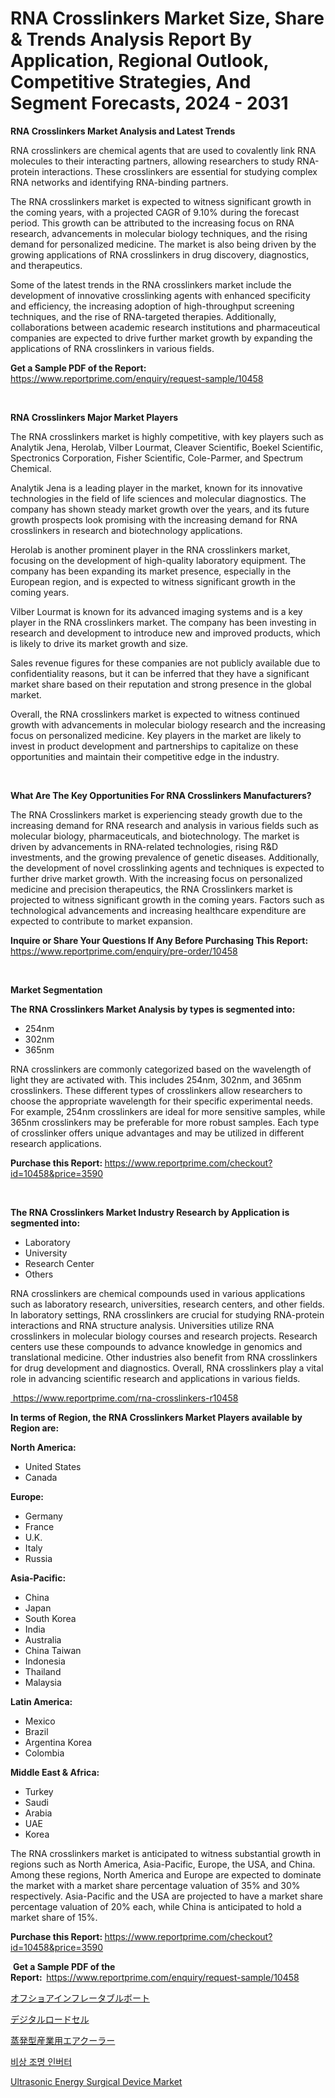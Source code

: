 <p><h1>RNA Crosslinkers Market Size, Share & Trends Analysis Report By Application, Regional Outlook, Competitive Strategies, And Segment Forecasts, 2024 - 2031</h1></p><p><strong>RNA Crosslinkers Market Analysis and Latest Trends</strong></p>
<p><p>RNA crosslinkers are chemical agents that are used to covalently link RNA molecules to their interacting partners, allowing researchers to study RNA-protein interactions. These crosslinkers are essential for studying complex RNA networks and identifying RNA-binding partners.</p><p>The RNA crosslinkers market is expected to witness significant growth in the coming years, with a projected CAGR of 9.10% during the forecast period. This growth can be attributed to the increasing focus on RNA research, advancements in molecular biology techniques, and the rising demand for personalized medicine. The market is also being driven by the growing applications of RNA crosslinkers in drug discovery, diagnostics, and therapeutics.</p><p>Some of the latest trends in the RNA crosslinkers market include the development of innovative crosslinking agents with enhanced specificity and efficiency, the increasing adoption of high-throughput screening techniques, and the rise of RNA-targeted therapies. Additionally, collaborations between academic research institutions and pharmaceutical companies are expected to drive further market growth by expanding the applications of RNA crosslinkers in various fields.</p></p>
<p><strong>Get a Sample PDF of the Report:&nbsp;</strong> <a href="https://www.reportprime.com/enquiry/request-sample/10458">https://www.reportprime.com/enquiry/request-sample/10458</a></p>
<p>&nbsp;</p>
<p><strong>RNA Crosslinkers Major Market Players</strong></p>
<p><p>The RNA crosslinkers market is highly competitive, with key players such as Analytik Jena, Herolab, Vilber Lourmat, Cleaver Scientific, Boekel Scientific, Spectronics Corporation, Fisher Scientific, Cole-Parmer, and Spectrum Chemical.</p><p>Analytik Jena is a leading player in the market, known for its innovative technologies in the field of life sciences and molecular diagnostics. The company has shown steady market growth over the years, and its future growth prospects look promising with the increasing demand for RNA crosslinkers in research and biotechnology applications.</p><p>Herolab is another prominent player in the RNA crosslinkers market, focusing on the development of high-quality laboratory equipment. The company has been expanding its market presence, especially in the European region, and is expected to witness significant growth in the coming years.</p><p>Vilber Lourmat is known for its advanced imaging systems and is a key player in the RNA crosslinkers market. The company has been investing in research and development to introduce new and improved products, which is likely to drive its market growth and size.</p><p>Sales revenue figures for these companies are not publicly available due to confidentiality reasons, but it can be inferred that they have a significant market share based on their reputation and strong presence in the global market.</p><p>Overall, the RNA crosslinkers market is expected to witness continued growth with advancements in molecular biology research and the increasing focus on personalized medicine. Key players in the market are likely to invest in product development and partnerships to capitalize on these opportunities and maintain their competitive edge in the industry.</p></p>
<p>&nbsp;</p>
<p><strong>What Are The Key Opportunities For RNA Crosslinkers Manufacturers?</strong></p>
<p><p>The RNA Crosslinkers market is experiencing steady growth due to the increasing demand for RNA research and analysis in various fields such as molecular biology, pharmaceuticals, and biotechnology. The market is driven by advancements in RNA-related technologies, rising R&D investments, and the growing prevalence of genetic diseases. Additionally, the development of novel crosslinking agents and techniques is expected to further drive market growth. With the increasing focus on personalized medicine and precision therapeutics, the RNA Crosslinkers market is projected to witness significant growth in the coming years. Factors such as technological advancements and increasing healthcare expenditure are expected to contribute to market expansion.</p></p>
<p><strong>Inquire or Share Your Questions If Any Before Purchasing This Report:</strong> <a href="https://www.reportprime.com/enquiry/pre-order/10458">https://www.reportprime.com/enquiry/pre-order/10458</a></p>
<p>&nbsp;</p>
<p><strong>Market Segmentation</strong></p>
<p><strong>The RNA Crosslinkers Market Analysis by types is segmented into:</strong></p>
<p><ul><li>254nm</li><li>302nm</li><li>365nm</li></ul></p>
<p><p>RNA crosslinkers are commonly categorized based on the wavelength of light they are activated with. This includes 254nm, 302nm, and 365nm crosslinkers. These different types of crosslinkers allow researchers to choose the appropriate wavelength for their specific experimental needs. For example, 254nm crosslinkers are ideal for more sensitive samples, while 365nm crosslinkers may be preferable for more robust samples. Each type of crosslinker offers unique advantages and may be utilized in different research applications.</p></p>
<p><strong>Purchase this Report:&nbsp;</strong><a href="https://www.reportprime.com/checkout?id=10458&price=3590">https://www.reportprime.com/checkout?id=10458&price=3590</a></p>
<p>&nbsp;</p>
<p><strong>The RNA Crosslinkers Market Industry Research by Application is segmented into:</strong></p>
<p><ul><li>Laboratory</li><li>University</li><li>Research Center</li><li>Others</li></ul></p>
<p><p>RNA crosslinkers are chemical compounds used in various applications such as laboratory research, universities, research centers, and other fields. In laboratory settings, RNA crosslinkers are crucial for studying RNA-protein interactions and RNA structure analysis. Universities utilize RNA crosslinkers in molecular biology courses and research projects. Research centers use these compounds to advance knowledge in genomics and translational medicine. Other industries also benefit from RNA crosslinkers for drug development and diagnostics. Overall, RNA crosslinkers play a vital role in advancing scientific research and applications in various fields.</p></p>
<p><a href="https://www.reportprime.com/rna-crosslinkers-r10458">&nbsp;https://www.reportprime.com/rna-crosslinkers-r10458</a></p>
<p><strong>In terms of Region, the RNA Crosslinkers Market Players available by Region are:</strong></p>
<p>
    <p> <strong> North America: </strong>
        <ul>
            <li>United States</li>
            <li>Canada</li>
        </ul>
        </p> 
    <p> <strong> Europe: </strong>
        <ul>
            <li>Germany</li>
            <li>France</li>
            <li>U.K.</li>
            <li>Italy</li>
            <li>Russia</li>
        </ul>
        </p> 
    <p> <strong> Asia-Pacific: </strong>
        <ul>
            <li>China</li>
            <li>Japan</li>
            <li>South Korea</li>
            <li>India</li>
            <li>Australia</li>
            <li>China Taiwan</li>
            <li>Indonesia</li>
            <li>Thailand</li>
            <li>Malaysia</li>
        </ul>
        </p> 
    <p> <strong> Latin America: </strong>
        <ul>
            <li>Mexico</li>
            <li>Brazil</li>
            <li>Argentina Korea</li>
            <li>Colombia</li>
        </ul>
        </p> 
    <p> <strong> Middle East & Africa: </strong>
        <ul>
            <li>Turkey</li>
            <li>Saudi</li>
            <li>Arabia</li>
            <li>UAE</li>
            <li>Korea</li>
        </ul>
    </p>
    </p>
<p><p>The RNA crosslinkers market is anticipated to witness substantial growth in regions such as North America, Asia-Pacific, Europe, the USA, and China. Among these regions, North America and Europe are expected to dominate the market with a market share percentage valuation of 35% and 30% respectively. Asia-Pacific and the USA are projected to have a market share percentage valuation of 20% each, while China is anticipated to hold a market share of 15%.</p></p>
<p><strong>Purchase this Report: </strong><a href="https://www.reportprime.com/checkout?id=10458&price=3590">https://www.reportprime.com/checkout?id=10458&price=3590</a></p>
<p>&nbsp;<strong>Get a Sample PDF of the Report:&nbsp;&nbsp;</strong><a href="https://www.reportprime.com/enquiry/request-sample/10458">https://www.reportprime.com/enquiry/request-sample/10458</a></p>
<p><strong></strong></p>
<p><p><a href="https://github.com/ppmazlotr77499/Market-Research-Report-List-1/blob/main/721113124048.md">オフショアインフレータブルボート</a></p><p><a href="https://medium.com/@lucasrandall2020/%E3%83%87%E3%82%B8%E3%82%BF%E3%83%AB%E3%83%AD%E3%83%BC%E3%83%89%E3%82%BB%E3%83%AB%E5%B8%82%E5%A0%B4%E3%81%AE%E3%82%A4%E3%83%B3%E3%82%B5%E3%82%A4%E3%83%88-%E5%B8%82%E5%A0%B4%E5%8B%95%E5%90%91-%E6%88%90%E9%95%B7-2024%E5%B9%B4%E3%81%8B%E3%82%892031%E5%B9%B4%E3%81%BE%E3%81%A7%E3%81%AE%E4%BA%88%E6%B8%AC-6373832d049d">デジタルロードセル</a></p><p><a href="https://medium.com/@jackparker654/2024%E5%B9%B4%E3%81%8B%E3%82%892031%E5%B9%B4%E3%81%BE%E3%81%A7%E3%81%AE%E6%9C%9F%E9%96%93%E3%81%AB%E4%BA%88%E6%B8%AC%E3%81%95%E3%82%8C%E3%82%8B%E8%92%B8%E7%99%BA%E5%BC%8F%E7%94%A3%E6%A5%AD%E7%94%A8%E3%82%A8%E3%82%A2%E3%82%AF%E3%83%BC%E3%83%A9%E3%83%BC%E3%81%AE%E5%B8%82%E5%A0%B4%E5%8B%95%E5%90%91%E3%81%A8%E5%B8%82%E5%A0%B4%E5%88%86%E6%9E%90-d5c67c9bfa61">蒸発型産業用エアクーラー</a></p><p><a href="https://medium.com/@leeusso5656/%EB%B9%84%EC%83%81-%EC%A1%B0%EB%AA%85-%EC%9D%B8%EB%B2%84%ED%84%B0-%EC%8B%9C%EC%9E%A5-%EB%B3%B4%EA%B3%A0%EC%84%9C%EB%8A%94-%EC%9D%B4-%EC%8B%9C%EC%9E%A5%EC%9D%98-%EC%B5%9C%EC%8B%A0-%ED%8A%B8%EB%A0%8C%EB%93%9C-%EB%B0%8F-%EC%84%B1%EC%9E%A5-%EA%B8%B0%ED%9A%8C%EB%A5%BC-%EB%B3%B4%EC%97%AC%EC%A4%8D%EB%8B%88%EB%8B%A4-2b3a4ec7b038">비상 조명 인버터</a></p><p><a href="https://github.com/GroverBarry/Market-Research-Report-List-4/blob/main/ultrasonic-energy-surgical-device-market.md">Ultrasonic Energy Surgical Device Market</a></p></p>